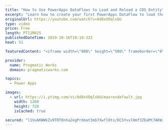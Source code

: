 ```yaml
---
title: "How to Use PowerApps DataFlows to Load and Reload a CDS Entity"
excerpt: "Learn how to create your first PowerApps DataFlow to load the Common Data Services (CDS) entity.   We love building apps and training companies! http://www.pragmaticworks.com"
originalUrl: https://youtube.com/watch?v=8d8xVOqlxbU
type: video
price: Free
length: PT11M42S
publishedDateTime: 2019-10-16T19:19:32Z
heat: 51

featuredContent: "<iframe width=\"800\" height=\"500\" frameborder=\"0\" src=\"https://www.youtube.com/embed/8d8xVOqlxbU\" allow=\"accelerometer; autoplay; encrypted-media; gyroscope; picture-in-picture\" allowfullscreen></iframe>"

provider:
  name: Progmatic Works
  domain: pragmaticworks.com

topics:
  - Power Apps

images:
  - url: https://i.ytimg.com/vi/8d8xVOqlxbU/maxresdefault.jpg
    width: 1280
    height: 720
    isCached: true

secured: "l1VuAKWWkZv9TRTOnha2egPrXmat3mb7XwflOtx/DCSYvxlHmf3ZEaMt7AKWzoqVS6AzvL4RcxkadqjNISGCgOsD4WkBaffhcbldwOGqMgkgKZOhKi2FBBXPfIr+86kD/vCIF5OCiLE70Udpsr5OuYz7iUzudSJvBtOi48aJlOfaH1/n3VERUpFz+30AbIIa6nYvlLnD387vWY+TEalA6AhInGn+8Wc60akKAgR5MlhnWmzTRc8KDrkQj2XpyaItyFTBU/Xvd/+JgyXEf2esgujPO+MH0UTh+mkH8qHLdJLdxACNQzOx6Vz2C8mT9/PMFmFOLYFLE73ULDM/mpnCXOBi/fnuqmdKW51pux2dxdSHPAS4u3ybEAzk6d3vbW/wOe767iL4cTYgoisubciV8rsoKLvFvaN82B20pXDTdm4=;YmUeeCKCRx8EXLIVNtsQ0w=="
---
```


